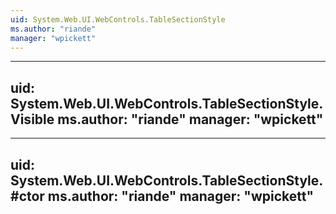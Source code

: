```yaml
---
uid: System.Web.UI.WebControls.TableSectionStyle
ms.author: "riande"
manager: "wpickett"
---
```


---
uid: System.Web.UI.WebControls.TableSectionStyle.Visible
ms.author: "riande"
manager: "wpickett"
---

---
uid: System.Web.UI.WebControls.TableSectionStyle.#ctor
ms.author: "riande"
manager: "wpickett"
---
